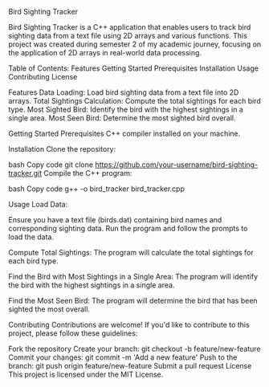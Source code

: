 Bird Sighting Tracker

Bird Sighting Tracker is a C++ application that enables users to track bird sighting data from a text file using 2D arrays and various functions. This project was created during semester 2 of my academic journey, focusing on the application of 2D arrays in real-world data processing.

Table of Contents:
Features
Getting Started
Prerequisites
Installation
Usage
Contributing
License

Features
Data Loading: Load bird sighting data from a text file into 2D arrays.
Total Sightings Calculation: Compute the total sightings for each bird type.
Most Sighted Bird: Identify the bird with the highest sightings in a single area.
Most Seen Bird: Determine the most sighted bird overall.

Getting Started
Prerequisites
C++ compiler installed on your machine.

Installation
Clone the repository:

bash
Copy code
git clone https://github.com/your-username/bird-sighting-tracker.git
Compile the C++ program:

bash
Copy code
g++ -o bird_tracker bird_tracker.cpp

Usage
Load Data:

Ensure you have a text file (birds.dat) containing bird names and corresponding sighting data.
Run the program and follow the prompts to load the data.

Compute Total Sightings:
The program will calculate the total sightings for each bird type.

Find the Bird with Most Sightings in a Single Area:
The program will identify the bird with the highest sightings in a single area.

Find the Most Seen Bird:
The program will determine the bird that has been sighted the most overall.

Contributing
Contributions are welcome! If you'd like to contribute to this project, please follow these guidelines:

Fork the repository
Create your branch: git checkout -b feature/new-feature
Commit your changes: git commit -m 'Add a new feature'
Push to the branch: git push origin feature/new-feature
Submit a pull request
License
This project is licensed under the MIT License.
